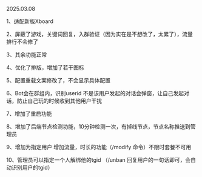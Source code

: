 2025.03.08

1、适配新版Xboard

2、屏蔽了游戏，关键词回复，入群验证（因为实在是不想改了，太累了），流量排行不会修了

3、其余功能正常

4、优化了排版，增加了若干图标

5、配置重载文案修改了，不会显示具体配置

6、Bot会在群组内，识别userid 不是该用户发起的对话会弹窗，让自己发起对话，防止自己玩的时候收到其他用户干扰

7、增加了重启功能

8、增加了后端节点检测功能，10分钟检测一次，有掉线节点，节点名称推送到管理员

9、增加为指定用户 增加流量，时长的功能（/modify 命令）不限时套餐不可用

10、管理员可以指定一个人解绑他的tgid （/unban 回复用户的一句话即可，会自动识别用户的tgid）
